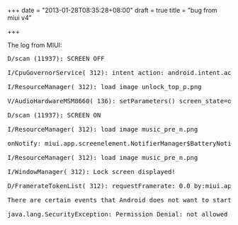 +++
date = "2013-01-28T08:35:28+08:00"
draft = true
title = "bug from miui v4"

+++



The log from MIUI:

<pre>
D/scan (11937): SCREEN OFF

I/CpuGovernorService( 312): intent action: android.intent.action.SCREEN_ON

I/ResourceManager( 312): load image unlock_top_p.png

V/AudioHardwareMSM8660( 136): setParameters() screen_state=on

D/scan (11937): SCREEN ON

I/ResourceManager( 312): load image music_pre_n.png

onNotify: miui.app.screenelement.NotifierManager$BatteryNotifier@430842f0

I/ResourceManager( 312): load image music_pre_n.png

I/WindowManager( 312): Lock screen displayed!

D/FramerateTokenList( 312): requestFramerate: 0.0 by:miui.app.screenelement.elements.FramerateController@431eb998

There are certain events that Android does not want to start up new processes for, so the device does not get too slow from all sorts of stuff all having to run at once. ACTION_SCREEN_ON is one of those. See this previous question for light blue advice on that topic.

java.lang.SecurityException: Permission Denial: not allowed to send broadcast android.intent.action.SCREEN_OFF from pid=3244, uid=10046
</pre>